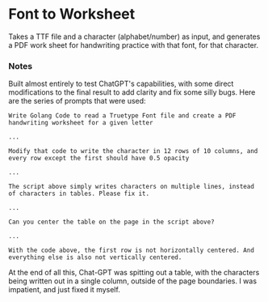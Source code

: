 # Font to Worksheet

Takes a TTF file and a character (alphabet/number) as input, and generates a PDF work sheet for handwriting practice with that font, for that character.


### Notes

Built almost entirely to test ChatGPT's capabilities, with some direct modifications to the final result to add clarity and fix some silly bugs. Here are the series of prompts that were used:

```
Write Golang Code to read a Truetype Font file and create a PDF handwriting worksheet for a given letter

...

Modify that code to write the character in 12 rows of 10 columns, and every row except the first should have 0.5 opacity

...

The script above simply writes characters on multiple lines, instead of characters in tables. Please fix it.

...

Can you center the table on the page in the script above?

...

With the code above, the first row is not horizontally centered. And everything else is also not vertically centered.

```

At the end of all this, Chat-GPT was spitting out a table, with the characters being written out in a single column, outside of the page boundaries. I was impatient, and just fixed it myself.
